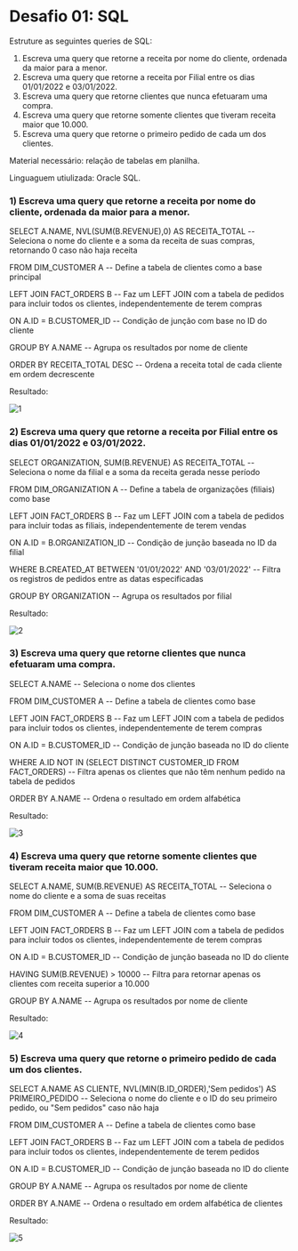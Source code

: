 # Desafio 01: SQL

Estruture as seguintes queries de SQL:
1) Escreva uma query que retorne a receita por nome do cliente, ordenada da maior para a menor.
2) Escreva uma query que retorne a receita por Filial entre os dias 01/01/2022 e 03/01/2022.
3) Escreva uma query que retorne clientes que nunca efetuaram uma compra.
4) Escreva uma query que retorne somente clientes que tiveram receita maior que 10.000.
5) Escreva uma query que retorne o primeiro pedido de cada um dos clientes.

<p>Material necessário: relação de tabelas em planilha.
<p>Linguaguem utiulizada: Oracle SQL.

### 1) Escreva uma query que retorne a receita por nome do cliente, ordenada da maior para a menor.
   
<p>SELECT A.NAME, NVL(SUM(B.REVENUE),0) AS RECEITA_TOTAL  -- Seleciona o nome do cliente e a soma da receita de suas compras, retornando 0 caso não haja receita
<p>FROM DIM_CUSTOMER A  -- Define a tabela de clientes como a base principal
<p>LEFT JOIN FACT_ORDERS B  -- Faz um LEFT JOIN com a tabela de pedidos para incluir todos os clientes, independentemente de terem compras
<p>ON A.ID = B.CUSTOMER_ID  -- Condição de junção com base no ID do cliente
<p>GROUP BY A.NAME  -- Agrupa os resultados por nome de cliente
<p>ORDER BY RECEITA_TOTAL DESC  -- Ordena a receita total de cada cliente em ordem decrescente

<p>Resultado:
   
![1](https://github.com/user-attachments/assets/e1228244-4d1f-4351-a75f-44c7ad3fc489)

### 2) Escreva uma query que retorne a receita por Filial entre os dias 01/01/2022 e 03/01/2022.

<p>SELECT ORGANIZATION, SUM(B.REVENUE) AS RECEITA_TOTAL  -- Seleciona o nome da filial e a soma da receita gerada nesse período
<p>FROM DIM_ORGANIZATION A  -- Define a tabela de organizações (filiais) como base
<p>LEFT JOIN FACT_ORDERS B  -- Faz um LEFT JOIN com a tabela de pedidos para incluir todas as filiais, independentemente de terem vendas
<p>ON A.ID = B.ORGANIZATION_ID  -- Condição de junção baseada no ID da filial
<p>WHERE B.CREATED_AT BETWEEN '01/01/2022' AND '03/01/2022'  -- Filtra os registros de pedidos entre as datas especificadas
<p>GROUP BY ORGANIZATION -- Agrupa os resultados por filial

<p>Resultado:
   
![2](https://github.com/user-attachments/assets/3080c0c0-fc5b-4b70-85f7-83bcb4863a57)
 
### 3) Escreva uma query que retorne clientes que nunca efetuaram uma compra.

<p>SELECT A.NAME  -- Seleciona o nome dos clientes
<p>FROM DIM_CUSTOMER A  -- Define a tabela de clientes como base
<p>LEFT JOIN FACT_ORDERS B  -- Faz um LEFT JOIN com a tabela de pedidos para incluir todos os clientes, independentemente de terem compras
<p>ON A.ID = B.CUSTOMER_ID  -- Condição de junção baseada no ID do cliente
<p>WHERE A.ID NOT IN (SELECT DISTINCT CUSTOMER_ID FROM FACT_ORDERS)  -- Filtra apenas os clientes que não têm nenhum pedido na tabela de pedidos
<p>ORDER BY A.NAME -- Ordena o resultado em ordem alfabética

<p>Resultado:
   
![3](https://github.com/user-attachments/assets/d9a0a5e9-3b93-4c84-a0fe-fd255bfe9909)

### 4) Escreva uma query que retorne somente clientes que tiveram receita maior que 10.000.

<p>SELECT A.NAME, SUM(B.REVENUE) AS RECEITA_TOTAL  -- Seleciona o nome do cliente e a soma de suas receitas
<p>FROM DIM_CUSTOMER A  -- Define a tabela de clientes como base
<p>LEFT JOIN FACT_ORDERS B  -- Faz um LEFT JOIN com a tabela de pedidos para incluir todos os clientes, independentemente de terem compras
<p>ON A.ID = B.CUSTOMER_ID  -- Condição de junção baseada no ID do cliente
<p>HAVING SUM(B.REVENUE) > 10000  -- Filtra para retornar apenas os clientes com receita superior a 10.000
<p>GROUP BY A.NAME  -- Agrupa os resultados por nome de cliente
   
<p>Resultado:
   
![4](https://github.com/user-attachments/assets/04662d4d-f41e-421d-a904-1ce0b78c1f1c)

### 5) Escreva uma query que retorne o primeiro pedido de cada um dos clientes.

<p>SELECT A.NAME AS CLIENTE, NVL(MIN(B.ID_ORDER),'Sem pedidos') AS PRIMEIRO_PEDIDO  -- Seleciona o nome do cliente e o ID do seu primeiro pedido, ou "Sem pedidos" caso não haja
<p>FROM DIM_CUSTOMER A  -- Define a tabela de clientes como base
<p>LEFT JOIN FACT_ORDERS B  -- Faz um LEFT JOIN com a tabela de pedidos para incluir todos os clientes, independentemente de terem pedidos
<p>ON A.ID = B.CUSTOMER_ID  -- Condição de junção baseada no ID do cliente
<p>GROUP BY A.NAME  -- Agrupa os resultados por nome de cliente
<p>ORDER BY A.NAME  -- Ordena o resultado em ordem alfabética de clientes
   
<p>Resultado:
   
![5](https://github.com/user-attachments/assets/cdfb4ef0-6e25-4282-96a0-7e85951ed3ee)

